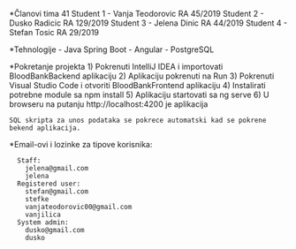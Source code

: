 *Članovi tima 41
  Student 1 - Vanja Teodorovic RA 45/2019
  Student 2 - Dusko Radicic RA 129/2019
  Student 3 - Jelena Dinic RA 44/2019
  Student 4 - Stefan Tosic RA 29/2019
  
*Tehnologije
    - Java Spring Boot 
    - Angular 
    - PostgreSQL 

*Pokretanje projekta
    1) Pokrenuti IntelliJ IDEA i importovati BloodBankBackend aplikaciju
    2) Aplikaciju pokrenuti na Run
    3) Pokrenuti Visual Studio Code i otvoriti BloodBankFrontend aplikaciju
    4) Instalirati potrebne module sa npm install
    5) Aplikaciju startovati sa ng serve 
    6) U browseru na putanju http://localhost:4200 je aplikacija
    
    SQL skripta za unos podataka se pokrece automatski kad se pokrene bekend aplikacija.
    
*Email-ovi i lozinke za tipove korisnika:

      Staff:
        jelena@gmail.com 
        jelena
      Registered user: 
        stefan@gmail.com
        stefke       
        vanjateodorovic00@gmail.com
        vanjilica
      System admin: 
        dusko@gmail.com
        dusko

